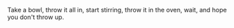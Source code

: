 Take a bowl, throw it all in, start stirring, throw it in the oven, wait, and hope you don't throw up.